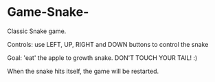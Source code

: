 # Game-Snake-
Classic Snake game.

Controls: use LEFT, UP, RIGHT and DOWN buttons to control the snake

Goal: 'eat' the apple to growth snake. DON'T TOUCH YOUR TAIL! :)

When the snake hits itself, the game will be restarted.
